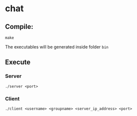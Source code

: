 # chat

## Compile:
```
make
```
The executables will be generated inside folder `bin`

## Execute
### Server
```
./server <port>
```
### Client
```
./client <username> <groupname> <server_ip_address> <port>
```

